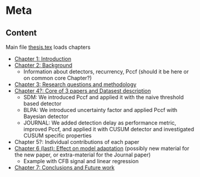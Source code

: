 # Meta 

## Content

Main file [thesis.tex](./thesis.tex) loads chapters

- [Chapter 1: Introduction](chapter1-introduction.tex)
- [Chapter 2: Background](chapter2-background.tex)
  - Information about detectors, recurrency, Pccf (should it be here or on common core Chapter?)
- [Chapter 3: Research questions and methodology](chapter3-rq-and-methodology.tex)
- [Chapter 4?: Core of 3 papers and Datasest description](chapter-articles-and-datasets.tex)
  - SDM: We introduced Pccf and applied it with the naive threshold based detector 
  - BLPA: We introduced uncertainty factor and applied Pccf with Bayesian detector
  - JOURNAL: We added detection delay as performance metric, improved Pccf, and applied it with CUSUM detector and investigated CUSUM specific properties 
- Chapter 5?: Individual contributions of each paper
- [Chapter 6 (last): Effect on model adaptation](chapter-effect-on-model-adaptation.tex) (possibly new material for the new paper, or extra-material for the Journal paper)
  - Example with CFB signal and linear regression
- [Chapter 7: Conclusions and Future work](conclusions.tex)
